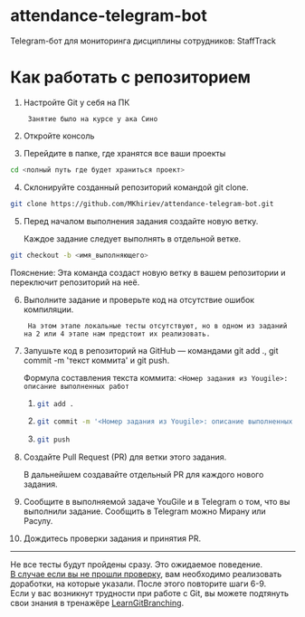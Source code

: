 # attendance-telegram-bot
Telegram-бот для мониторинга дисциплины сотрудников: StaffTrack

# Как работать с репозиторием

1. Настройте Git у себя на ПК

        Занятие было на курсе у ака Сино
2. Откройте консоль
3. Перейдите в папке, где хранятся все ваши проекты
```bash 
cd <полный путь где будет храниться проект>
```
4. Склонируйте созданный репозиторий командой git clone.
```bash
git clone https://github.com/MKhiriev/attendance-telegram-bot.git
```
5. Перед началом выполнения задания создайте новую ветку.

    Каждое задание следует выполнять в отдельной ветке.
```bash
git checkout -b <имя_выполняющего>
```

Пояснение: Эта команда создаст новую ветку в вашем репозитории и переключит репозиторий на неё.

6. Выполните задание и проверьте код на отсутствие ошибок компиляции.

        На этом этапе локальные тесты отсутствуют, но в одном из заданий на 2 или 4 этапе нам предстоит их реализовать.

7. Запушьте код в репозиторий на GitHub — командами git add ., git commit -m 'текст коммита' и git push.

    Формула составления текста коммита:
`<Номер задания из Yougile>: описание выполненных работ`
    1. ```bash
       git add .
       ```
    2. ```bash
       git commit -m '<Номер задания из Yougile>: описание выполненных работ'
       ```
    3. ```bash
       git push
       ```
       
8. Создайте Pull Request (PR) для ветки этого задания. 

    В дальнейшем создавайте отдельный PR для каждого нового задания.
9. Сообщите в выполняемой задаче YouGile и в Telegram о том, что вы выполнили задание.
   Сообщить в Telegram можно Мирану или Расулу.
10. Дождитесь проверки задания и принятия PR.
<hr>
Не все тесты будут пройдены сразу. Это ожидаемое поведение.<br>
<u>В случае если вы не прошли проверку</u>, вам необходимо реализовать доработки, на которые указали. После этого повторите шаги 6-9.<br>
Если у вас возникнут трудности при работе с Git, вы можете подтянуть свои знания в тренажёре <a href="https://learngitbranching.js.org/?locale=ru_RU">LearnGitBranching<a>.
